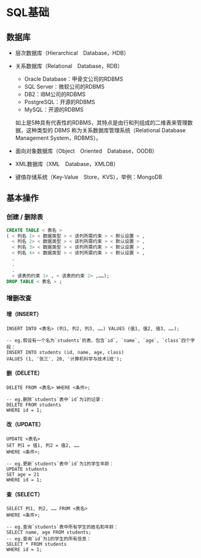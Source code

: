 # SQL基础

## 数据库

- 层次数据库（Hierarchical Database，HDB）

- 关系数据库（Relational Database，RDB）

  - Oracle Database：甲骨文公司的RDBMS
  - SQL Server：微软公司的RDBMS
  - DB2：IBM公司的RDBMS
  - PostgreSQL：开源的RDBMS
  - MySQL：开源的RDBMS

  如上是5种具有代表性的RDBMS，其特点是由行和列组成的二维表来管理数据，这种类型的 DBMS 称为关系数据库管理系统（Relational Database Management System，RDBMS）。

- 面向对象数据库（Object Oriented Database，OODB）

- XML数据库（XML Database，XMLDB）

- 键值存储系统（Key-Value Store，KVS），举例：MongoDB

## 基本操作

### 创建 / 删除表

```sql
CREATE TABLE < 表名 >
( < 列名 1> < 数据类型 > < 该列所需约束 > < 默认设置 > ,
  < 列名 2> < 数据类型 > < 该列所需约束 > < 默认设置 > ,
  < 列名 3> < 数据类型 > < 该列所需约束 > < 默认设置 > ,
  < 列名 4> < 数据类型 > < 该列所需约束 > < 默认设置 > ,
  .
  .
  .
  < 该表的约束 1> , < 该表的约束 2> ,……);
DROP TABLE < 表名 > ;
```

### 增删改查

#### 增（INSERT）

```mysql
INSERT INTO <表名> (列1, 列2, 列3, ……) VALUES (值1, 值2, 值3, ……);  

-- eg.假设有一个名为`students`的表，包含`id`, `name`, `age`, `class`四个字段：
INSERT INTO students (id, name, age, class)
VALUES (1, '张三', 20, '计算机科学与技术1班');
```

#### 删（DELETE）

```mysql
DELETE FROM <表名> WHERE <条件>;

-- eg.删除`students`表中`id`为1的记录：
DELETE FROM students
WHERE id = 1;
```

#### 改（UPDATE）

```mysql
UPDATE <表名>
SET 列1 = 值1, 列2 = 值2, ……
WHERE <条件>;

-- eg.更新`students`表中`id`为1的学生年龄：
UPDATE students
SET age = 21
WHERE id = 1;
```

#### 查（SELECT）

```mysql
SELECT 列1, 列2, …… FROM <表名>
WHERE <条件>;

-- eg.查询`students`表中所有学生的姓名和年龄：
SELECT name, age FROM students;
-- eg.查询`id`为1的学生的所有信息：
SELECT * FROM students
WHERE id = 1;
```

